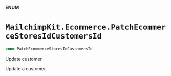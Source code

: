 **ENUM**

# `MailchimpKit.Ecommerce.PatchEcommerceStoresIdCustomersId`

```swift
enum PatchEcommerceStoresIdCustomersId
```

Update customer

Update a customer.
